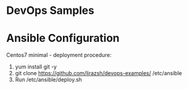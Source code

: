 
# DevOps Samples
# Ansible Configuration 

Centos7 minimal - deployment procedure:
1. yum install git -y
2. git clone https://github.com/lirazsh/devops-examples/ /etc/ansible
3. Run /etc/ansible/deploy.sh
